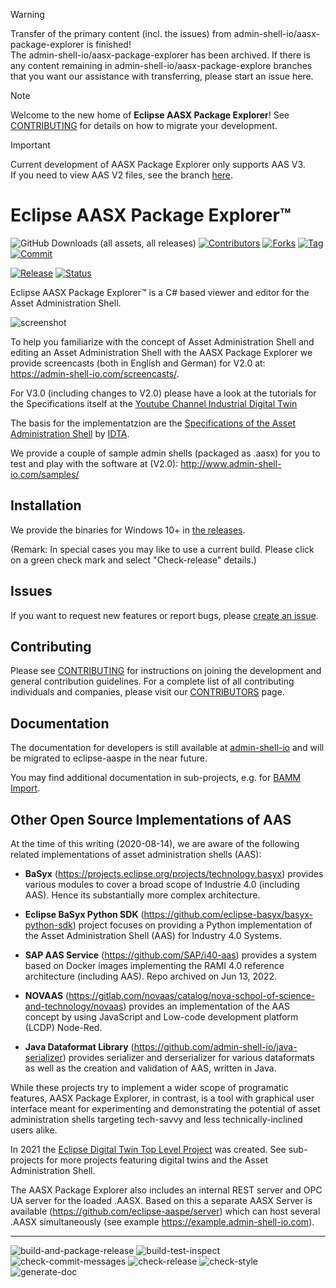 > [!WARNING]
> Transfer of the primary content (incl. the issues) from admin-shell-io/aasx-package-explorer is finished!  
> The admin-shell-io/aasx-package-explorer has been archived.
> If there is any content remaining in admin-shell-io/aasx-package-explore branches that you want our assistance with transferring,
> please start an issue here.

> [!NOTE]
> Welcome to the new home of **Eclipse AASX Package Explorer**!
> See [CONTRIBUTING](CONTRIBUTING.md) for details on how to migrate your development.

> [!IMPORTANT]
> Current development of AASX Package Explorer only supports AAS V3.  
> If you need to view AAS V2 files, see the branch [here](https://github.com/eclipse-aaspe/aaspe/tree/V2).

# Eclipse AASX Package Explorer™

![GitHub Downloads (all assets, all releases)](https://img.shields.io/github/downloads/eclipse-aaspe/package-explorer/total)
[![Contributors](https://img.shields.io/github/contributors/eclipse-aaspe/package-explorer)](https://github.com/badges/eclipse-aaspe/package-explorer/contributors)
[![Forks](https://img.shields.io/github/forks/eclipse-aaspe/package-explorer?style=flat)]()
[![Tag](https://img.shields.io/github/v/tag/eclipse-aaspe/package-explorer)]()
[![Commit](https://img.shields.io/github/last-commit/eclipse-aaspe/package-explorer)]()

[![Release](https://img.shields.io/github/v/release/eclipse-aaspe/package-explorer?include_prereleases)](https://github.com/eclipse-aaspe/package-explorer/releases)
[![Status](https://img.shields.io/github/checks-status/eclipse-aaspe/package-explorer/v2024-05-08.alpha)]()

Eclipse AASX Package Explorer™ is a C# based viewer and editor for the 
Asset Administration Shell.

![screenshot](screenshot.png)

To help you familiarize with the concept of Asset Administration Shell and editing an Asset Administration Shell with the AASX Package Explorer
we provide screencasts (both in English and German) for V2.0 at: 
https://admin-shell-io.com/screencasts/.

For V3.0 (including changes to V2.0) please have a look at the tutorials for the Specifications itself at the [Youtube Channel Industrial Digital Twin](https://www.youtube.com/playlist?list=PLCO0zeX96Ia1hsToD9lRPDMI4P-kbt_CT) 

The basis for the implementatzion are the [Specifications of the Asset Administration Shell](https://industrialdigitaltwin.org/en/content-hub/aasspecifications
) by [IDTA](https://industrialdigitaltwin.org).

We provide a couple of sample admin shells (packaged as .aasx) for you to 
test and play with the software at (V2.0):
http://www.admin-shell-io.com/samples/

## Installation

We provide the binaries for Windows 10+ in [the releases](https://github.com/eclipse-aaspe/package-explorer/releases). 

(Remark: In special cases you may like to use a current build.
Please click on a green check mark and select "Check-release" details.)

## Issues

If you want to request new features or report bugs, please 
[create an issue](https://github.com/eclipse-aaspe/package-explorer/issues). 

## Contributing

Please see [CONTRIBUTING](CONTRIBUTING.md) for instructions on joining the development and general contribution guidelines. 
For a complete list of all contributing individuals and companies, please visit our [CONTRIBUTORS](CONTRIBUTORS.md) page.

## Documentation

The documentation for developers is still available at [admin-shell-io](
https://admin-shell-io.github.io/aasx-package-explorer/devdoc/
) and will be migrated to eclipse-aaspe in the near future. 

You may find additional documentation in sub-projects, e.g. for [BAMM Import](src/AasxBammRdfImExport/README.md).

## Other Open Source Implementations of AAS

At the time of this writing (2020-08-14), we are aware of the following related
implementations of asset administration shells (AAS):

* **BaSyx** (https://projects.eclipse.org/projects/technology.basyx) provides
  various modules to cover a broad scope of Industrie 4.0 (including AAS).
  Hence its substantially more complex architecture. 
  
* **Eclipse BaSyx Python SDK** (https://github.com/eclipse-basyx/basyx-python-sdk) project focuses on providing a Python implementation of the Asset Administration Shell (AAS) for Industry 4.0 Systems. 
  
* **SAP AAS Service** (https://github.com/SAP/i40-aas) provides a system based
  on Docker images implementing the RAMI 4.0 reference architecture (including
  AAS). Repo archived on Jun 13, 2022.

*	**NOVAAS** (https://gitlab.com/novaas/catalog/nova-school-of-science-and-technology/novaas) provides an implementation
  of the AAS concept by using JavaScript and Low-code development platform (LCDP)
  Node-Red.

* **Java Dataformat Library** (https://github.com/admin-shell-io/java-serializer)
  provides serializer and derserializer for various dataformats as well as the
  creation and validation of AAS, written in Java.

While these projects try to implement a wider scope of programatic features,
AASX Package Explorer, in contrast, is a tool with graphical user interface 
meant for experimenting and demonstrating the potential of asset administration
shells targeting tech-savvy and less technically-inclined users alike.

In 2021 the [Eclipse Digital Twin Top Level Project](https://projects.eclipse.org/projects/dt) 
was created. See sub-projects for more projects featuring digital twins and the Asset Administration Shell.

The AASX Package Explorer also includes an internal REST server and OPC UA
server for the loaded .AASX. Based on this a separate AASX Server is
available (https://github.com/eclipse-aaspe/server) which can host
several .AASX simultaneously (see example https://example.admin-shell-io.com).

---

![build-and-package-release](https://github.com/eclipse-aaspe/package-explorer/actions/workflows/build-and-package-release.yml/badge.svg)
![build-test-inspect](https://github.com/eclipse-aaspe/package-explorer/actions/workflows/build-test-inspect.yml/badge.svg)
![check-commit-messages](https://github.com/eclipse-aaspe/package-explorer/actions/workflows/check-commit-messages.yml/badge.svg)
![check-release](https://github.com/eclipse-aaspe/package-explorer/actions/workflows/check-release.yml/badge.svg)
![check-style](https://github.com/eclipse-aaspe/package-explorer/actions/workflows/check-style.yml/badge.svg)
![generate-doc](https://github.com/eclipse-aaspe/package-explorer/actions/workflows/generate-doc.yml/badge.svg)
